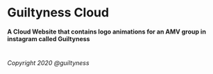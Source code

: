 # Guiltyness Cloud
**A Cloud Website that contains logo animations for an AMV group in instagram called Guiltyness**
#

*Copyright 2020 @guiltyness*

